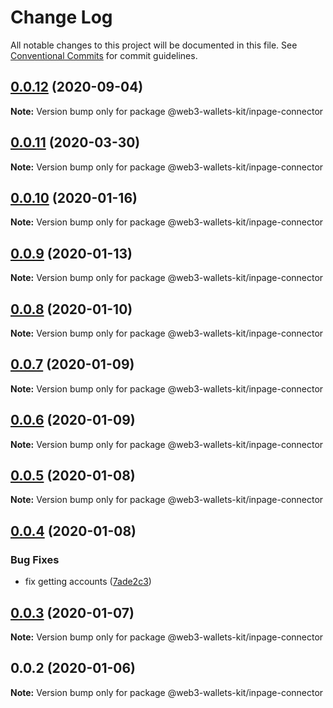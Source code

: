 # Change Log

All notable changes to this project will be documented in this file.
See [Conventional Commits](https://conventionalcommits.org) for commit guidelines.

## [0.0.12](https://github.com/akropolisio/web3-wallets-kit/compare/@web3-wallets-kit/inpage-connector@0.0.11...@web3-wallets-kit/inpage-connector@0.0.12) (2020-09-04)

**Note:** Version bump only for package @web3-wallets-kit/inpage-connector





## [0.0.11](https://github.com/akropolisio/web3-wallets-kit/compare/@web3-wallets-kit/inpage-connector@0.0.10...@web3-wallets-kit/inpage-connector@0.0.11) (2020-03-30)

**Note:** Version bump only for package @web3-wallets-kit/inpage-connector





## [0.0.10](https://github.com/akropolisio/web3-wallets-kit/compare/@web3-wallets-kit/inpage-connector@0.0.9...@web3-wallets-kit/inpage-connector@0.0.10) (2020-01-16)

**Note:** Version bump only for package @web3-wallets-kit/inpage-connector





## [0.0.9](https://github.com/akropolisio/web3-wallets-kit/compare/@web3-wallets-kit/inpage-connector@0.0.8...@web3-wallets-kit/inpage-connector@0.0.9) (2020-01-13)

**Note:** Version bump only for package @web3-wallets-kit/inpage-connector





## [0.0.8](https://github.com/akropolisio/web3-wallets-kit/compare/@web3-wallets-kit/inpage-connector@0.0.7...@web3-wallets-kit/inpage-connector@0.0.8) (2020-01-10)

**Note:** Version bump only for package @web3-wallets-kit/inpage-connector





## [0.0.7](https://github.com/akropolisio/web3-wallets-kit/compare/@web3-wallets-kit/inpage-connector@0.0.6...@web3-wallets-kit/inpage-connector@0.0.7) (2020-01-09)

**Note:** Version bump only for package @web3-wallets-kit/inpage-connector





## [0.0.6](https://github.com/akropolisio/web3-wallets-kit/compare/@web3-wallets-kit/inpage-connector@0.0.5...@web3-wallets-kit/inpage-connector@0.0.6) (2020-01-09)

**Note:** Version bump only for package @web3-wallets-kit/inpage-connector





## [0.0.5](https://github.com/akropolisio/web3-wallets-kit/compare/@web3-wallets-kit/inpage-connector@0.0.4...@web3-wallets-kit/inpage-connector@0.0.5) (2020-01-08)

**Note:** Version bump only for package @web3-wallets-kit/inpage-connector





## [0.0.4](https://github.com/akropolisio/web3-wallets-kit/compare/@web3-wallets-kit/inpage-connector@0.0.3...@web3-wallets-kit/inpage-connector@0.0.4) (2020-01-08)


### Bug Fixes

* fix getting accounts ([7ade2c3](https://github.com/akropolisio/web3-wallets-kit/commit/7ade2c3462a7659681bbe4a74cd6143a3d955c3b))





## [0.0.3](https://github.com/akropolisio/web3-wallets-kit/compare/@web3-wallets-kit/inpage-connector@0.0.2...@web3-wallets-kit/inpage-connector@0.0.3) (2020-01-07)

**Note:** Version bump only for package @web3-wallets-kit/inpage-connector





## 0.0.2 (2020-01-06)

**Note:** Version bump only for package @web3-wallets-kit/inpage-connector
